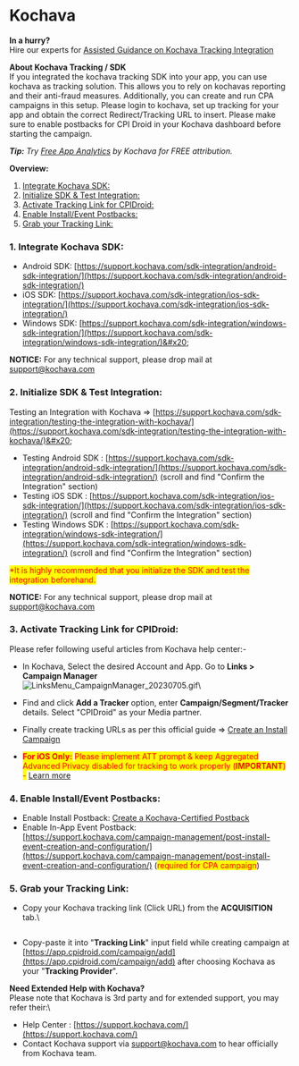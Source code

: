 # Kochava

**In a hurry?**\
Hire our experts for [Assisted Guidance on Kochava Tracking Integration](https://elancemarket.com/service/214/assisted-guidance-for-kochava-tracking-integration)

&#x20;

**About Kochava Tracking / SDK** \
If you integrated the kochava tracking SDK into your app, you can use kochava as tracking solution. This allows you to rely on kochavas reporting and their anti-fraud measures. Additionally, you can create and run CPA campaigns in this setup. Please login to kochava, set up tracking for your app and obtain the correct Redirect/Tracking URL to insert. Please make sure to enable postbacks for CPI Droid in your Kochava dashboard before starting the campaign.&#x20;

_**Tip:** Try_ [_Free App Analytics_](https://www.kochava.com/free-app-analytics/) _by Kochava for FREE attribution._

**Overview:**

1. [Integrate Kochava SDK:](kochava.md#h_01eqfgwcbt4qgyn0tezzayxt22)
2. [Initialize SDK & Test Integration:](kochava.md#h_01ex23b9q71swqry0798545av2)
3. [Activate Tracking Link for CPIDroid:](kochava.md#h_01eqfgwgvs4br63bekm0z505v5)
4. [Enable Install/Event Postbacks:](kochava.md#h_01eqfgwn1n88de842q4tbmg906)
5. [Grab your Tracking Link:](kochava.md#h_01exkg6xemvz115jrksz6c3r10)

### 1. Integrate Kochava SDK: <a href="#h_01eqfgwcbt4qgyn0tezzayxt22" id="h_01eqfgwcbt4qgyn0tezzayxt22"></a>

* Android SDK: [https://support.kochava.com/sdk-integration/android-sdk-integration/](https://support.kochava.com/sdk-integration/android-sdk-integration/)
* iOS SDK: [https://support.kochava.com/sdk-integration/ios-sdk-integration/](https://support.kochava.com/sdk-integration/ios-sdk-integration/)
* Windows SDK: [https://support.kochava.com/sdk-integration/windows-sdk-integration/](https://support.kochava.com/sdk-integration/windows-sdk-integration/)&#x20;

**NOTICE:** For any technical support, please drop mail at [support@kochava.com](mailto:support@kochava.com)

### 2. Initialize SDK & Test Integration: <a href="#h_01ex23b9q71swqry0798545av2" id="h_01ex23b9q71swqry0798545av2"></a>

Testing an Integration with Kochava => [https://support.kochava.com/sdk-integration/testing-the-integration-with-kochava/](https://support.kochava.com/sdk-integration/testing-the-integration-with-kochava/)&#x20;

* Testing Android SDK : [https://support.kochava.com/sdk-integration/android-sdk-integration/](https://support.kochava.com/sdk-integration/android-sdk-integration/) (scroll and find "Confirm the Integration" section)
* Testing iOS SDK : [https://support.kochava.com/sdk-integration/ios-sdk-integration/](https://support.kochava.com/sdk-integration/ios-sdk-integration/) (scroll and find "Confirm the Integration" section)
* Testing Windows SDK : [https://support.kochava.com/sdk-integration/windows-sdk-integration/](https://support.kochava.com/sdk-integration/windows-sdk-integration/) (scroll and find "Confirm the Integration" section)

<mark style="color:red;">\*It is highly recommended that you initialize the SDK and test the integration beforehand.</mark>

**NOTICE:** For any technical support, please drop mail at [support@kochava.com](mailto:support@kochava.com)

### 3. Activate Tracking Link for CPIDroid: <a href="#h_01eqfgwgvs4br63bekm0z505v5" id="h_01eqfgwgvs4br63bekm0z505v5"></a>

Please refer following useful articles from Kochava help center:-

* In Kochava, Select the desired Account and App. Go to **Links > Campaign Manager**\
  ![LinksMenu\_CampaignManager\_20230705.gif](https://thesmartware.zendesk.com/hc/article_attachments/20634631509273)\

* Find and click **Add a Tracker** option, enter **Campaign/Segment/Tracker** details. Select "CPIDroid" as your Media partner.
* Finally create tracking URLs as per this official guide => [Create an Install Campaign](https://support.kochava.com/campaign-management/create-an-install-campaign/)
* <mark style="color:red;">**For iOS Only:**</mark> <mark style="color:red;"></mark><mark style="color:red;">Please implement ATT prompt & keep Aggregated Advanced Privacy disabled for tracking to work properly (</mark><mark style="color:red;">**IMPORTANT**</mark><mark style="color:red;">) -</mark> [Learn more](https://support.kochava.com/sdk-integration/ios-sdk-integration/ios-using-the-sdk/?scrollto=marker_4#collapseIDFACollection)

### 4. Enable Install/Event Postbacks: <a href="#h_01eqfgwn1n88de842q4tbmg906" id="h_01eqfgwn1n88de842q4tbmg906"></a>

* Enable Install Postback: [Create a Kochava-Certified Postback](https://support.kochava.com/campaign-management/create-a-kochava-certified-postback/)
* Enable In-App Event Postback: [https://support.kochava.com/campaign-management/post-install-event-creation-and-configuration/](https://support.kochava.com/campaign-management/post-install-event-creation-and-configuration/) (<mark style="color:red;">required for CPA campaign</mark>)

### 5. Grab your Tracking Link: <a href="#h_01exkg6xemvz115jrksz6c3r10" id="h_01exkg6xemvz115jrksz6c3r10"></a>

*   Copy your Kochava tracking link (Click URL) from the **ACQUISITION** tab.\


    <figure><img src="https://s34036.pcdn.co/wp-content/uploads/2019/06/CreateAnInstallCampaign_ClickAndImpressionURLs_20190528.gif" alt=""><figcaption></figcaption></figure>
* Copy-paste it into "**Tracking Link**" input field while creating campaign at [https://app.cpidroid.com/campaign/add](https://app.cpidroid.com/campaign/add) after choosing Kochava as your "**Tracking Provider**".

**Need Extended Help with Kochava?**\
Please note that Kochava is 3rd party and for extended support, you may refer their:\


* Help Center : [https://support.kochava.com/](https://support.kochava.com/)
* Contact Kochava support via [support@kochava.com](mailto:support@kochava.com) to hear officially from Kochava team.
